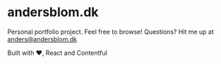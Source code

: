# andersblom.dk 

Personal portfolio project. Feel free to browse!
Questions? Hit me up at anders@andersblom.dk

Built with ❤️, React and Contentful
